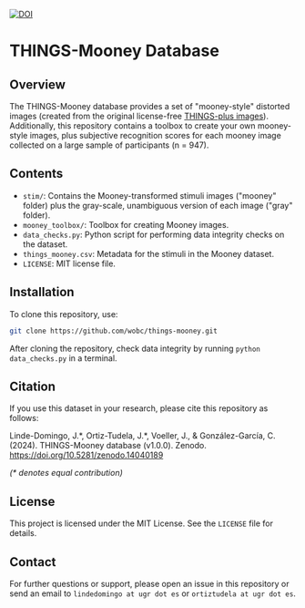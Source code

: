 

[![DOI](https://zenodo.org/badge/DOI/10.5281/zenodo.14040189.svg)](https://doi.org/10.5281/zenodo.14040189)


# THINGS-Mooney Database

## Overview
The THINGS-Mooney database provides a set of "mooney-style" distorted images (created from the original license-free [THINGS-plus images](https://osf.io/jum2f/)). Additionally, this repository contains a toolbox to create your own mooney-style images, plus subjective recognition scores for each mooney image collected on a large sample of participants (n = 947).

## Contents
- `stim/`: Contains the Mooney-transformed stimuli images ("mooney" folder) plus the gray-scale, unambiguous version of each image ("gray" folder).
- `mooney_toolbox/`: Toolbox for creating Mooney images.
- `data_checks.py`: Python script for performing data integrity checks on the dataset.
- `things_mooney.csv`: Metadata for the stimuli in the Mooney dataset.
- `LICENSE`: MIT license file.

## Installation
To clone this repository, use:
```bash
git clone https://github.com/wobc/things-mooney.git
```

After cloning the repository, check data integrity by running `python data_checks.py` in a terminal.

## Citation

If you use this dataset in your research, please cite this repository as follows:

Linde-Domingo, J.\*, Ortiz-Tudela, J.\*, Voeller, J., & González-García, C. (2024). THINGS-Mooney database (v1.0.0). Zenodo. https://doi.org/10.5281/zenodo.14040189

_(* denotes equal contribution)_



## License
This project is licensed under the MIT License. See the `LICENSE` file for details.

## Contact
For further questions or support, please open an issue in this repository or send an email to `lindedomingo at ugr dot es` or `ortiztudela at ugr dot es`.


